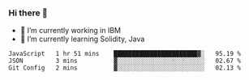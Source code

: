 ### Hi there 👋

<!--
**mathcodeman/mathcodeman** is a ✨ _special_ ✨ repository because its `README.md` (this file) appears on your GitHub profile.

Here are some ideas to get you started:

- 🔭 I’m currently working on ...
- 🌱 I’m currently learning ...
- 👯 I’m looking to collaborate on ...
- 🤔 I’m looking for help with ...
- 💬 Ask me about ...
- 📫 How to reach me: ...
- 😄 Pronouns: ...
- ⚡ Fun fact: ...
-->

- 🔭 I’m currently working in IBM
- 🌱 I’m currently learning Solidity, Java

<!--START_SECTION:waka-->

```text
JavaScript   1 hr 51 mins    ███████████████████████▓░   95.19 %
JSON         3 mins          ▓░░░░░░░░░░░░░░░░░░░░░░░░   02.67 %
Git Config   2 mins          ▓░░░░░░░░░░░░░░░░░░░░░░░░   02.13 %
```

<!--END_SECTION:waka-->
